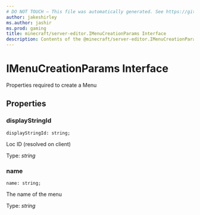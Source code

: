 ```yaml
---
# DO NOT TOUCH — This file was automatically generated. See https://github.com/mojang/minecraftapidocsgenerator to modify descriptions, examples, etc.
author: jakeshirley
ms.author: jashir
ms.prod: gaming
title: minecraft/server-editor.IMenuCreationParams Interface
description: Contents of the @minecraft/server-editor.IMenuCreationParams class.
---
```

# IMenuCreationParams Interface

Properties required to create a Menu

## Properties

### **displayStringId**
`displayStringId: string;`

Loc ID (resolved on client)

Type: *string*

### **name**
`name: string;`

The name of the menu

Type: *string*
